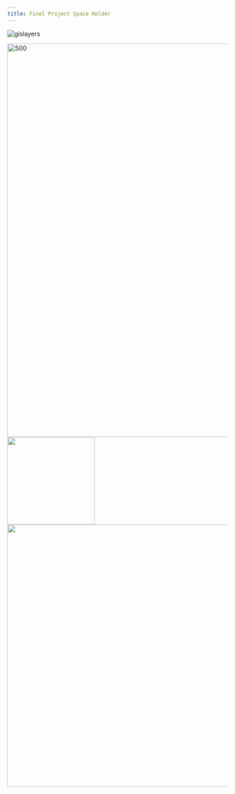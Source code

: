 ```yaml
---
title: Final Project Space Holder
---
```



![gislayers](https://user-images.githubusercontent.com/42807889/49381185-580b2500-f6e1-11e8-9a97-5c55ac1cd35b.jpg)

<img src="https://user-images.githubusercontent.com/42807889/49381185-580b2500-f6e1-11e8-9a97-5c55ac1cd35b.jpg" alt="500" width="900"/>


<img src="http://....jpg" width="200" height="200" />

<img src="https://user-images.githubusercontent.com/42807889/49381185-580b2500-f6e1-11e8-9a97-5c55ac1cd35b.jpg" width="9000" height="600" />
